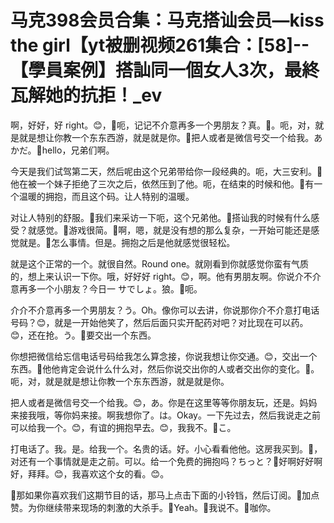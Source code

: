 # 马克398会员合集：马克搭讪会员—kiss the girl【yt被删视频261集合：[58]--【學員案例】搭訕同一個女人3次，最終瓦解她的抗拒！_ev

啊，好好，好 right。😊，🎼呃，记记不介意再多一个男朋友？真。🎼。呃，对，就是就是想让你教一个东东西游，就是就是你。🎼把人或者是微信号交一个给我。あかだ。🎼hello，兄弟们啊。

今天是我们试驾第二天，然后呢由这个兄弟带给你一段经典的。呃，大三安利。🎼他在被一个妹子拒绝了三次之后，依然压到了他。呃，在结束的时候和他。🎼有一个温暖的拥抱，而且这个码。让人特别的温暖。

对让人特别的舒服。🎼我们来采访一下呃，这个兄弟他。🎼搭讪我的时候有什么感受？就感觉。🎼游戏很简。🎼啊，嗯，就是没有想的那么复杂，一开始可能还是感觉就是。🎼怎么事情。但是。拥抱之后是他就感觉很轻松。

就是这个正常的一个。就很自然。Round one。就刚看到你就感觉你蛮有气质的，想上来认识一下你。哦，好好好 right。😊，啊。他有男朋友啊。你说介不介意再多一个小朋友？今日一 サでしょ。狼。🎼呃。

介介不介意再多一个男朋友？う。Oh。像你可以去讲，你说那你介不介意打电话号码？😊，就是一开始他笑了，然后后面只实开配药对吧？对比现在可以药。😊，还在抢。う。🎼要交出一个东西。

你想把微信给忘信电话号码给我怎么算念接，你说我想让你交通。😊，交出一个东西。🎼他他肯定会说什么什么对，然后你说交出你的人或者交出你的变化。🎼。呃，对，就是就是想让你教一个东东西游，就是就是你。

把人或者是微信号交一个给我。😊，あ。你是在这里等等你朋友玩，还是。妈妈来接我哦，等你妈来接。啊我想你了。は。Okay。一下先过去，然后我说走之前可以给我一个。😊，有谊的拥抱早去。😊，我我不。🎼こ。

打电话了。我。是。给我一个。名贵的话。好。小心看看他他。这房我买到。🎼，对还有一个事情就是走之前。可以。给一个免费的拥抱吗？ちっと？🎼好啊好好啊好，拜拜。😊，我喜欢这个女的看。😊。

🎼那如果你喜欢我们这期节目的话，那马上点击下面的小铃铛，然后订阅。🎼加点赞。为你继续带来现场的刺激的大杀手。🎼Yeah。🎼我说不。🎼咖你。

